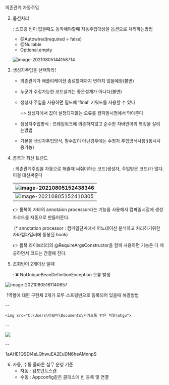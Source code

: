 의존관계 자동주입

2. 옵션처리

   : 스프링 빈이 없을때도 동작해야할때 자동주입대상을 옵션으로 처리하는방법

   - @Autowired(required = false)
   - @Nullable
   - Optional.empty

   ![image-20210805144158714](C:\Users\이보미\AppData\Roaming\Typora\typora-user-images\image-20210805144158714.png)

3. 생성자주입을 선택하라!

   - 의존관계가 애플리케이션 종료할때까지 변하지 않을예정(불변)

   - 누군가 수정가능한 코드설계는 좋은설계가 아니다(불변)

   - 생성자 주입을 사용하면 필드에 'final' 키워드를 사용할 수 있다

     => 생성자에서 값이 설정되지않는 오류를 컴파일시점에서 막아준다

   - 생성자주입방식 : 프레임워크에 의존하지않고 순수한 자바언어의 특징을 살리는방법

   - 기본을 생성자주입방식, 필수값이 아닌경우에는 수정자 주입방식사용!(동시사용가능)

     

4. 롬복과 최신 트렌드

   : 의존관계주입을 자동으로 해줄때 써줘야하는 코드(생성자, 주입받은 코드)가 많다. 이걸 대신써준다

   | ![image-20210805152438346](C:\Users\이보미\AppData\Roaming\Typora\typora-user-images\image-20210805152438346.png) |
   | :----------------------------------------------------------- |
   | ![image-20210805152410305](C:\Users\이보미\AppData\Roaming\Typora\typora-user-images\image-20210805152410305.png) |

   👉 롬복이 자바의 annotaion processor라는 기능을 사용해서 컴파일시점에 생성자코드를 자동으로 만들어준다.

   ​		(* annotation processor : 컴파일단계에서 어노테이션 분석하고 처리하기위한 자바컴파일러에 동봉된 hook)

   👉 롬복 라이브러리의 @RequireArgsConstructor을 함께 사용하면 기능은 다 제공하면서 코드는 간결해 진다.

   

5. 조회빈이 2개이상 일때

   : ❌ NoUniqueBeanDefinitionException 오류 발생

![image-20210805161140657](C:\Users\이보미\AppData\Roaming\Typora\typora-user-images\image-20210805161140657.png)

​    1역할에 대한 구현체 2개가 모두 스프링빈으로 등록되어 있을때 해결방법	

--

```
<img src="C:\Users\이보미\Documents\카카오톡 받은 파일\ohgu">
```

--

![](1aAHE1QSDl4eLQhwuEA2EuDN6heAMnnpS)

--

1aAHE1QSDl4eLQhwuEA2EuDN6heAMnnpS

6. 자동, 수동 올바른 실무 운영 기준
   - 자동 : 컴포넌트스캔
   - 수동 : Appconfig같은 클래스에 빈 등록 및 연결

